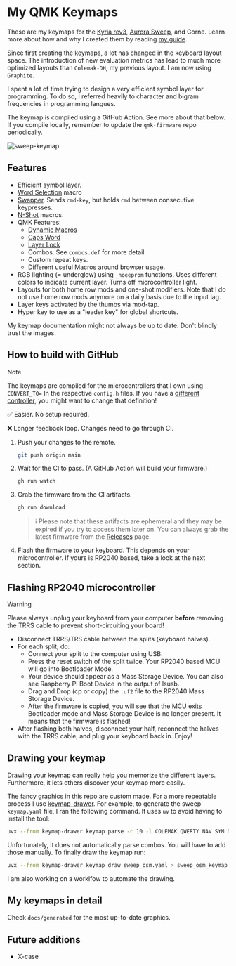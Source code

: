 # My QMK Keymaps

These are my keymaps for the [Kyria rev3](https://github.com/splitkb/kyria), [Aurora Sweep](https://splitkb.com/collections/keyboard-kits/products/aurora-sweep), and Corne. Learn more about how and why I created them by reading [my guide](https://ratoru.com/blog/choose-the-right-base-layout).

Since first creating the keymaps, a lot has changed in the keyboard layout space. The introduction of new evaluation metrics has lead to much more optimized layouts than `Colemak-DH`, my previous layout. I am now using `Graphite`.

I spent a lot of time trying to design a very efficient symbol layer for programming. To do so, I referred heavily to character and bigram frequencies in programming langues.

The keymap is compiled using a GitHub Action. See more about that below. If you compile locally, remember to update the `qmk-firmware` repo periodically.

![sweep-keymap](docs/sweep-osm.png)

## Features

- Efficient symbol layer.
- [Word Selection](https://getreuer.info/posts/keyboards/select-word/index.html) macro
- [Swapper](https://github.com/callum-oakley/qmk_firmware/tree/master/users/callum#swapper). Sends `cmd-key`, but holds `cmd` between consecutive keypresses.
- [N-Shot](https://github.com/possumvibes/qmk_userspace/blob/possumdev/users/possumvibes/features/nshot_mod.c) macros.
- QMK Features:
    - [Dynamic Macros](https://docs.qmk.fm/#/feature_dynamic_macros)
    - [Caps Word](https://docs.qmk.fm/#/feature_caps_word)
    - [Layer Lock](https://docs.qmk.fm/features/layer_lock)
    - Combos. See `combos.def` for more detail.
    - Custom repeat keys.
    - Different useful Macros around browser usage.
- RGB lighting (= underglow) using `_noeeprom` functions. Uses different colors to indicate current layer. Turns off microcontroller light.
- Layouts for both home row mods and one-shot modifiers. Note that I do not use home row mods anymore on a daily basis due to the input lag.
- Layer keys activated by the thumbs via mod-tap.
- Hyper key to use as a "leader key" for global shortcuts.

My keymap documentation might not always be up to date. Don't blindly trust the images.

## How to build with GitHub

> [!NOTE]
> The keymaps are compiled for the microcontrollers that I own using `CONVERT_TO=` In the respective `config.h` files. If you have a [different controller](https://docs.qmk.fm/#/feature_converters?id=converters), you might want to change that definition!

✅ Easier. No setup required.

❌ Longer feedback loop. Changes need to go through CI.

1. Push your changes to the remote.

    ```sh
    git push origin main
    ```

2. Wait for the CI to pass. (A GitHub Action will build your firmware.)

    ```sh
    gh run watch
    ```

3. Grab the firmware from the CI artifacts.

    ```sh
    gh run download
    ```

    > ℹ️ Please note that these artifacts are ephemeral and they may be expired if you try to access them later on. You can always grab the latest firmware from the [Releases](https://github.com/mikybars/qmk_userspace/releases) page.

4. Flash the firmware to your keyboard. This depends on your microcontroller. If yours is RP2040 based, take a look at the next section.

## Flashing RP2040 microcontroller

> [!WARNING]
> Please always unplug your keyboard from your computer **before** removing the TRRS cable
> to prevent short-circuiting your board!

- Disconnect TRRS/TRS cable between the splits (keyboard halves).
- For each split, do:
    - Connect your split to the computer using USB.
    - Press the reset switch of the split twice. Your RP2040 based MCU will go into Bootloader Mode.
    - Your device should appear as a Mass Storage Device. You can also see Raspberry PI Boot Device in the output of lsusb.
    - Drag and Drop (cp or copy) the `.uf2` file to the RP2040 Mass Storage Device.
    - After the firmware is copied, you will see that the MCU exits Bootloader mode and Mass Storage Device is no longer present. It means that the firmware is flashed!
- After flashing both halves, disconnect your half, reconnect the halves with the TRRS cable, and plug your keyboard back in. Enjoy!

## Drawing your keymap

Drawing your keymap can really help you memorize the different layers. Furthermore, it lets others discover your keymap more easily.

The fancy graphics in this repo are custom made. For a more repeatable process I use [keymap-drawer](https://github.com/caksoylar/keymap-drawer).
For example, to generate the sweep `keymap.yaml` file, I ran the following command. It uses `uv` to avoid having to install the tool:

```bash
uvx --from keymap-drawer keymap parse -c 10 -l COLEMAK QWERTY NAV SYM NUM GAME -q keymap.json > sweep_osm.yaml
```

Unfortunately, it does not automatically parse combos. You will have to add those manually. To finally draw the keymap run:

```bash
uvx --from keymap-drawer keymap draw sweep_osm.yaml > sweep_osm_keymap.svg
```

I am also working on a worklfow to automate the drawing.

## My keymaps in detail

Check `docs/generated` for the most up-to-date graphics.

## Future additions

- X-case
